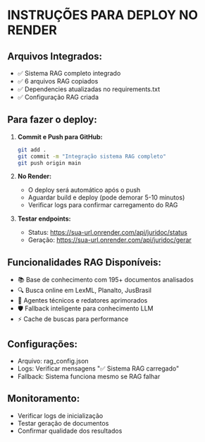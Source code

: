
# INSTRUÇÕES PARA DEPLOY NO RENDER

## Arquivos Integrados:
- ✅ Sistema RAG completo integrado
- ✅ 6 arquivos RAG copiados
- ✅ Dependencies atualizadas no requirements.txt
- ✅ Configuração RAG criada

## Para fazer o deploy:

1. **Commit e Push para GitHub:**
   ```bash
   git add .
   git commit -m "Integração sistema RAG completo"
   git push origin main
   ```

2. **No Render:**
   - O deploy será automático após o push
   - Aguardar build e deploy (pode demorar 5-10 minutos)
   - Verificar logs para confirmar carregamento do RAG

3. **Testar endpoints:**
   - Status: https://sua-url.onrender.com/api/juridoc/status
   - Geração: https://sua-url.onrender.com/api/juridoc/gerar

## Funcionalidades RAG Disponíveis:
- 📚 Base de conhecimento com 195+ documentos analisados
- 🔍 Busca online em LexML, Planalto, JusBrasil
- 🤖 Agentes técnicos e redatores aprimorados
- 🛡️ Fallback inteligente para conhecimento LLM
- ⚡ Cache de buscas para performance

## Configurações:
- Arquivo: rag_config.json
- Logs: Verificar mensagens "✅ Sistema RAG carregado"
- Fallback: Sistema funciona mesmo se RAG falhar

## Monitoramento:
- Verificar logs de inicialização
- Testar geração de documentos
- Confirmar qualidade dos resultados
